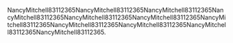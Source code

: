 NancyMitchell83112365NancyMitchell83112365NancyMitchell83112365NancyMitchell83112365NancyMitchell83112365NancyMitchell83112365NancyMitchell83112365NancyMitchell83112365NancyMitchell83112365NancyMitchell83112365NancyMitchell83112365.

